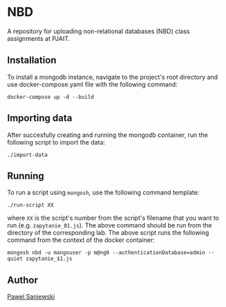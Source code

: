 # NBD
A repository for uploading non-relational databases (NBD) class assignments at PJAIT.

## Installation

To install a mongodb instance, navigate to the project's root directory and use docker-compose.yaml file with the following command:
```
docker-compose up -d --build
```

## Importing data

After succesfully creating and running the mongodb container, run the following script to import the data:
```
./import-data
```

## Running

To run a script using `mongosh`, use the following command template:

```
./run-script XX
```
where `XX` is the script's number from the script's filename that you want to run (e.g. `zapytanie_01.js`). The above command should be run from the directory of the corresponding lab.
The above script runs the following command from the context of the docker container:
```
mongosh nbd -u mangouser -p m@ng0 --authenticationDatabase=admin --quiet zapytanie_$1.js
```

## Author
[Pawel Saniewski](https://github.com/Saniewski)
